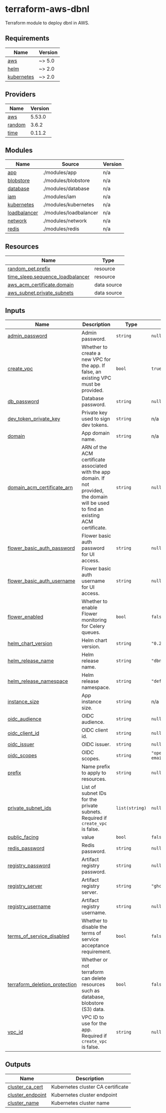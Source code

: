 # terraform-aws-dbnl

Terraform module to deploy dbnl in AWS.
<!-- BEGIN_TF_DOCS -->
## Requirements

| Name | Version |
|------|---------|
| <a name="requirement_aws"></a> [aws](#requirement\_aws) | ~> 5.0 |
| <a name="requirement_helm"></a> [helm](#requirement\_helm) | ~> 2.0 |
| <a name="requirement_kubernetes"></a> [kubernetes](#requirement\_kubernetes) | ~> 2.0 |

## Providers

| Name | Version |
|------|---------|
| <a name="provider_aws"></a> [aws](#provider\_aws) | 5.53.0 |
| <a name="provider_random"></a> [random](#provider\_random) | 3.6.2 |
| <a name="provider_time"></a> [time](#provider\_time) | 0.11.2 |

## Modules

| Name | Source | Version |
|------|--------|---------|
| <a name="module_app"></a> [app](#module\_app) | ./modules/app | n/a |
| <a name="module_blobstore"></a> [blobstore](#module\_blobstore) | ./modules/blobstore | n/a |
| <a name="module_database"></a> [database](#module\_database) | ./modules/database | n/a |
| <a name="module_iam"></a> [iam](#module\_iam) | ./modules/iam | n/a |
| <a name="module_kubernetes"></a> [kubernetes](#module\_kubernetes) | ./modules/kubernetes | n/a |
| <a name="module_loadbalancer"></a> [loadbalancer](#module\_loadbalancer) | ./modules/loadbalancer | n/a |
| <a name="module_network"></a> [network](#module\_network) | ./modules/network | n/a |
| <a name="module_redis"></a> [redis](#module\_redis) | ./modules/redis | n/a |

## Resources

| Name | Type |
|------|------|
| [random_pet.prefix](https://registry.terraform.io/providers/hashicorp/random/latest/docs/resources/pet) | resource |
| [time_sleep.sequence_loadbalancer](https://registry.terraform.io/providers/hashicorp/time/latest/docs/resources/sleep) | resource |
| [aws_acm_certificate.domain](https://registry.terraform.io/providers/hashicorp/aws/latest/docs/data-sources/acm_certificate) | data source |
| [aws_subnet.private_subnets](https://registry.terraform.io/providers/hashicorp/aws/latest/docs/data-sources/subnet) | data source |

## Inputs

| Name | Description | Type | Default | Required |
|------|-------------|------|---------|:--------:|
| <a name="input_admin_password"></a> [admin\_password](#input\_admin\_password) | Admin password. | `string` | `null` | no |
| <a name="input_create_vpc"></a> [create\_vpc](#input\_create\_vpc) | Whether to create a new VPC for the app. If false, an existing VPC must be provided. | `bool` | `true` | no |
| <a name="input_db_password"></a> [db\_password](#input\_db\_password) | Database password. | `string` | `null` | no |
| <a name="input_dev_token_private_key"></a> [dev\_token\_private\_key](#input\_dev\_token\_private\_key) | Private key used to sign dev tokens. | `string` | n/a | yes |
| <a name="input_domain"></a> [domain](#input\_domain) | App domain name. | `string` | n/a | yes |
| <a name="input_domain_acm_certificate_arn"></a> [domain\_acm\_certificate\_arn](#input\_domain\_acm\_certificate\_arn) | ARN of the ACM certificate associated with the app domain. If not provided, the domain will be used to find an existing ACM certificate. | `string` | `null` | no |
| <a name="input_flower_basic_auth_password"></a> [flower\_basic\_auth\_password](#input\_flower\_basic\_auth\_password) | Flower basic auth password for UI access. | `string` | `null` | no |
| <a name="input_flower_basic_auth_username"></a> [flower\_basic\_auth\_username](#input\_flower\_basic\_auth\_username) | Flower basic auth username for UI access. | `string` | `null` | no |
| <a name="input_flower_enabled"></a> [flower\_enabled](#input\_flower\_enabled) | Whether to enable Flower monitoring for Celery queues. | `bool` | `false` | no |
| <a name="input_helm_chart_version"></a> [helm\_chart\_version](#input\_helm\_chart\_version) | Helm chart version. | `string` | `"0.25.0"` | no |
| <a name="input_helm_release_name"></a> [helm\_release\_name](#input\_helm\_release\_name) | Helm release name. | `string` | `"dbnl"` | no |
| <a name="input_helm_release_namespace"></a> [helm\_release\_namespace](#input\_helm\_release\_namespace) | Helm release namespace. | `string` | `"default"` | no |
| <a name="input_instance_size"></a> [instance\_size](#input\_instance\_size) | App instance size. | `string` | n/a | yes |
| <a name="input_oidc_audience"></a> [oidc\_audience](#input\_oidc\_audience) | OIDC audience. | `string` | `null` | no |
| <a name="input_oidc_client_id"></a> [oidc\_client\_id](#input\_oidc\_client\_id) | OIDC client id. | `string` | `null` | no |
| <a name="input_oidc_issuer"></a> [oidc\_issuer](#input\_oidc\_issuer) | OIDC issuer. | `string` | `null` | no |
| <a name="input_oidc_scopes"></a> [oidc\_scopes](#input\_oidc\_scopes) | OIDC scopes. | `string` | `"openid profile email"` | no |
| <a name="input_prefix"></a> [prefix](#input\_prefix) | Name prefix to apply to resources. | `string` | `null` | no |
| <a name="input_private_subnet_ids"></a> [private\_subnet\_ids](#input\_private\_subnet\_ids) | List of subnet IDs for the private subnets. Required if `create_vpc` is false. | `list(string)` | `null` | no |
| <a name="input_public_facing"></a> [public\_facing](#input\_public\_facing) | value | `bool` | `false` | no |
| <a name="input_redis_password"></a> [redis\_password](#input\_redis\_password) | Redis password. | `string` | `null` | no |
| <a name="input_registry_password"></a> [registry\_password](#input\_registry\_password) | Artifact registry password. | `string` | `null` | no |
| <a name="input_registry_server"></a> [registry\_server](#input\_registry\_server) | Artifact registry server. | `string` | `"ghcr.io/dbnlai"` | no |
| <a name="input_registry_username"></a> [registry\_username](#input\_registry\_username) | Artifact registry username. | `string` | `null` | no |
| <a name="input_terms_of_service_disabled"></a> [terms\_of\_service\_disabled](#input\_terms\_of\_service\_disabled) | Whether to disable the terms of service acceptance requirement. | `bool` | `false` | no |
| <a name="input_terraform_deletion_protection"></a> [terraform\_deletion\_protection](#input\_terraform\_deletion\_protection) | Whether or not terraform can delete resources such as database, blobstore (S3) data. | `bool` | `false` | no |
| <a name="input_vpc_id"></a> [vpc\_id](#input\_vpc\_id) | VPC ID to use for the app. Required if `create_vpc` is false. | `string` | `null` | no |

## Outputs

| Name | Description |
|------|-------------|
| <a name="output_cluster_ca_cert"></a> [cluster\_ca\_cert](#output\_cluster\_ca\_cert) | Kubernetes cluster CA certificate |
| <a name="output_cluster_endpoint"></a> [cluster\_endpoint](#output\_cluster\_endpoint) | Kubernetes cluster endpoint |
| <a name="output_cluster_name"></a> [cluster\_name](#output\_cluster\_name) | Kubernetes cluster name |
<!-- END_TF_DOCS -->